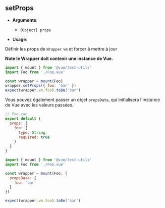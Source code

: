 ## setProps

- **Arguments:**

  - `{Object} props`

- **Usage:**

Définir les props de `Wrapper` `vm` et forcer à mettre à jour

**Note le Wrapper doit contenir une instance de Vue.**

```js
import { mount } from '@vue/test-utils'
import Foo from './Foo.vue'

const wrapper = mount(Foo)
wrapper.setProps({ foo: 'bar' })
expect(wrapper.vm.foo).toBe('bar')
```

Vous pouvez également passer un objet `propsData`, qui initialisera l'instance de Vue avec les valeurs passées.

```js
// Foo.vue
export default {
  props: {
    foo: {
      type: String,
      required: true
    }
  }
}
```

```js
import { mount } from '@vue/test-utils'
import Foo from './Foo.vue'

const wrapper = mount(Foo, {
  propsData: {
    foo: 'bar'
  }
})

expect(wrapper.vm.foo).toBe('bar')
```
